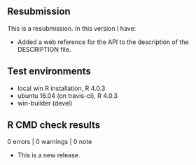 ## Resubmission
This is a resubmission. In this version I have:

* Added a web reference for the API to the description of the DESCRIPTION file.

## Test environments
* local win R installation, R 4.0.3
* ubuntu 16.04 (on travis-ci), R 4.0.3
* win-builder (devel)

## R CMD check results

0 errors | 0 warnings | 0 note

* This is a new release.
